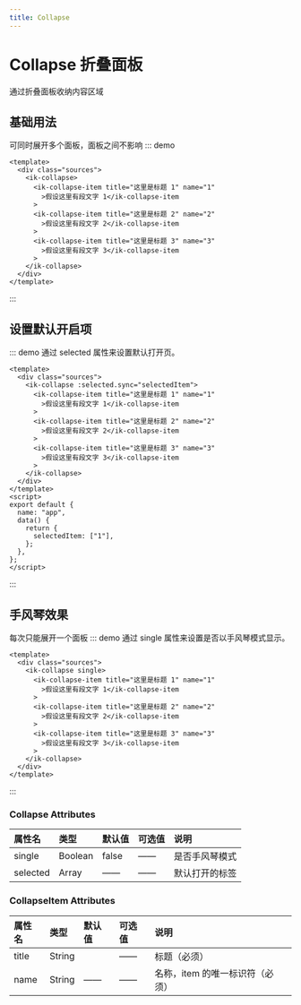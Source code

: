 ```yaml
---
title: Collapse
---
```


# Collapse 折叠面板

通过折叠面板收纳内容区域

## 基础用法

可同时展开多个面板，面板之间不影响
::: demo

```vue
<template>
  <div class="sources">
    <ik-collapse>
      <ik-collapse-item title="这里是标题 1" name="1"
        >假设这里有段文字 1</ik-collapse-item
      >
      <ik-collapse-item title="这里是标题 2" name="2"
        >假设这里有段文字 2</ik-collapse-item
      >
      <ik-collapse-item title="这里是标题 3" name="3"
        >假设这里有段文字 3</ik-collapse-item
      >
    </ik-collapse>
  </div>
</template>
```

:::

## 设置默认开启项

::: demo 通过 selected 属性来设置默认打开页。

```vue
<template>
  <div class="sources">
    <ik-collapse :selected.sync="selectedItem">
      <ik-collapse-item title="这里是标题 1" name="1"
        >假设这里有段文字 1</ik-collapse-item
      >
      <ik-collapse-item title="这里是标题 2" name="2"
        >假设这里有段文字 2</ik-collapse-item
      >
      <ik-collapse-item title="这里是标题 3" name="3"
        >假设这里有段文字 3</ik-collapse-item
      >
    </ik-collapse>
  </div>
</template>
<script>
export default {
  name: "app",
  data() {
    return {
      selectedItem: ["1"],
    };
  },
};
</script>
```

:::

## 手风琴效果

每次只能展开一个面板
::: demo 通过 single 属性来设置是否以手风琴模式显示。

```vue
<template>
  <div class="sources">
    <ik-collapse single>
      <ik-collapse-item title="这里是标题 1" name="1"
        >假设这里有段文字 1</ik-collapse-item
      >
      <ik-collapse-item title="这里是标题 2" name="2"
        >假设这里有段文字 2</ik-collapse-item
      >
      <ik-collapse-item title="这里是标题 3" name="3"
        >假设这里有段文字 3</ik-collapse-item
      >
    </ik-collapse>
  </div>
</template>
```

:::

### Collapse Attributes

| 属性名   | 类型    | 默认值 | 可选值 | 说明           |
| :------- | :------ | :----- | :----- | :------------- |
| single   | Boolean | false  | ——     | 是否手风琴模式 |
| selected | Array   | ——     | ——     | 默认打开的标签 |

### CollapseItem Attributes

| 属性名 | 类型   | 默认值 | 可选值 | 说明                            |
| :----- | :----- | :----- | :----- | :------------------------------ |
| title  | String |        | ——     | 标题（必须）                    |
| name   | String | ——     | ——     | 名称，item 的唯一标识符（必须） |
